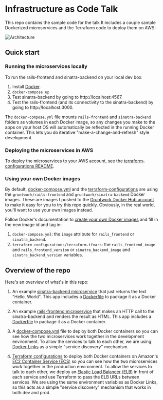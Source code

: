 # Infrastructure as Code Talk

This repo contains the sample code for the talk
It includes a couple sample Dockerized microservices and the Terraform code to deploy them on AWS:

![Architecture](/_docs/architecture.png)



## Quick start


### Running the microservices locally

To run the rails-frontend and sinatra-backend on your local dev box:

1. Install [Docker](https://www.docker.com/). 
2. `docker-compose up`
3. Test sinatra-backend by going to http://localhost:4567.
4. Test the rails-frontend (and its connectivity to the sinatra-backend) by going to http://localhost:3000.

The `docker-compose.yml` file mounts `rails-frontend` and `sinatra-backend` folders as volumes in each Docker image, so
any changes you make to the apps on your host OS will automatically be reflected in the running Docker container. This
lets you do iterative "make-a-change-and-refresh" style development.





### Deploying the microservices in AWS

To deploy the microservices to your AWS account, see the [terraform-configurations README](./terraform-configurations).





### Using your own Docker images

By default, [docker-compose.yml](./docker-compose.yml) and the [terraform-configurations](./terraform-configurations) 
are using the `gruntwork/rails-frontend` and `gruntwork/sinatra-backend` Docker images. These are images I pushed to 
the [Gruntwork Docker Hub account](https://hub.docker.com/r/gruntwork/rails-example-app/) to make it easy for you to 
try this repo quickly. Obviously, in the real world, you'll want to use your own images instead.

Follow Docker's documentation to [create your own Docker
images](https://docs.docker.com/engine/userguide/containers/dockerimages/) and fill in the new image id and tag in:

1. `docker-compose.yml`: the `image` attribute for `rails_frontend` or `sinatra_backend`.
2. `terraform-configurations/terraform.tfvars`: the `rails_frontend_image` and `rails_frontend_version` or
   `sinatra_backend_image` and `sinatra_backend_version` variables.




## Overview of the repo

Here's an overview of what's in this repo:

1. An example [sinatra-backend microservice](./sinatra-backend) that just returns the text "Hello, World". This app
   includes a [Dockerfile](./sinatra-backend/Dockerfile) to package it as a Docker container.

1. An example [rails-frontend microservice](./rails-frontend) that makes an HTTP call to the sinatra-backend and
   renders the result as HTML. This app includes a [Dockerfile](./rails-frontend/Dockerfile) to package it as a Docker
   container.

1. A [docker-compose.yml](./docker-compose.yml) file to deploy both Docker containers so you can see how the two
   microservices work together in the development environment. To allow the services to talk to each other, we are
   using [Docker Links](https://docs.docker.com/engine/userguide/networking/default_network/dockerlinks/) as a simple
   "service discovery" mechanism.

1. [Terraform configurations](./terraform-configurations) to deploy both Docker containers on Amazon's
   [EC2 Container Service (ECS)](https://aws.amazon.com/ecs/) so you can see how the two microservices work together in
   the production environment. To allow the services to talk to each other, we deploy an [Elastic Load Balancer
   (ELB)](https://aws.amazon.com/elasticloadbalancing/) in front of each service and use Terraform to pass the ELB
   URLs between services. We are using the same environment variables as Docker Links, so this acts as a simple
   "service discovery" mechanism that works in both dev and prod.

